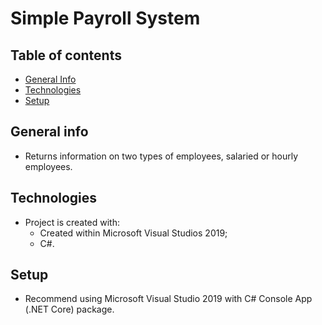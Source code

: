 # Simple Payroll System

## Table of contents
* [General Info](#general-info)
* [Technologies](#technologies)
* [Setup](#setup)

## General info
* Returns information on two types of employees, salaried or hourly employees.

## Technologies
* Project is created with:
	* Created within Microsoft Visual Studios 2019;
	* C#.

## Setup
* Recommend using Microsoft Visual Studio 2019 with C# Console App (.NET Core) package.